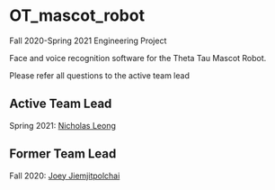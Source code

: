 # OT_mascot_robot
Fall 2020-Spring 2021 Engineering Project

Face and voice recognition software for the Theta Tau Mascot Robot.

Please refer all questions to the active team lead
## Active Team Lead

Spring 2021: [Nicholas Leong](https://github.com/cognelkin)
## Former Team Lead

Fall 2020: [Joey Jiemjitpolchai](https://github.com/gammaseeker)